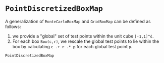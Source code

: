 # `PointDiscretizedBoxMap`

A generalization of `MonteCarloBoxMap` and `GridBoxMap` can be defined as follows: 
1. we provide a "global" set of test points within the unit cube ``[-1,1]^d``. 
2. For each box `Box(c,r)`, we rescale the global test points to lie within the box by calculating `c .+ r .* p` for each global test point `p`. 

```@docs
PointDiscretizedBoxMap
```
